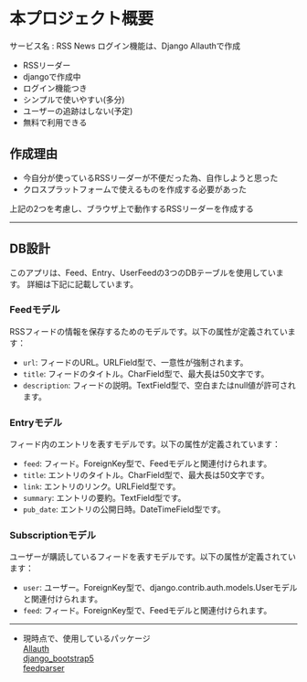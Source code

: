 # 本プロジェクト概要
サービス名 : RSS News
ログイン機能は、Django Allauthで作成
- RSSリーダー
- djangoで作成中
- ログイン機能つき
- シンプルで使いやすい(多分)
- ユーザーの追跡はしない(予定)
- 無料で利用できる

## 作成理由
- 今自分が使っているRSSリーダーが不便だった為、自作しようと思った
- クロスプラットフォームで使えるものを作成する必要があった

上記の2つを考慮し、ブラウザ上で動作するRSSリーダーを作成する

***
## DB設計
このアプリは、Feed、Entry、UserFeedの3つのDBテーブルを使用しています。
詳細は下記に記載しています。

### Feedモデル
RSSフィードの情報を保存するためのモデルです。以下の属性が定義されています：
- `url`: フィードのURL。URLField型で、一意性が強制されます。
- `title`: フィードのタイトル。CharField型で、最大長は50文字です。
- `description`: フィードの説明。TextField型で、空白またはnull値が許可されます。

### Entryモデル
フィード内のエントリを表すモデルです。以下の属性が定義されています：
- `feed`: フィード。ForeignKey型で、Feedモデルと関連付けられます。
- `title`: エントリのタイトル。CharField型で、最大長は50文字です。
- `link`: エントリのリンク。URLField型です。
- `summary`: エントリの要約。TextField型です。
- `pub_date`: エントリの公開日時。DateTimeField型です。

### Subscriptionモデル
ユーザーが購読しているフィードを表すモデルです。以下の属性が定義されています：
- `user`: ユーザー。ForeignKey型で、django.contrib.auth.models.Userモデルと関連付けられます。
- `feed`: フィード。ForeignKey型で、Feedモデルと関連付けられます。

***

- 現時点で、使用しているパッケージ<br>
    [Allauth](https://pypi.org/project/django-allauth/)<br>
    [django_bootstrap5](https://pypi.org/project/django-bootstrap5/)<br>
    [feedparser](https://pypi.org/project/feedparser/)<br>